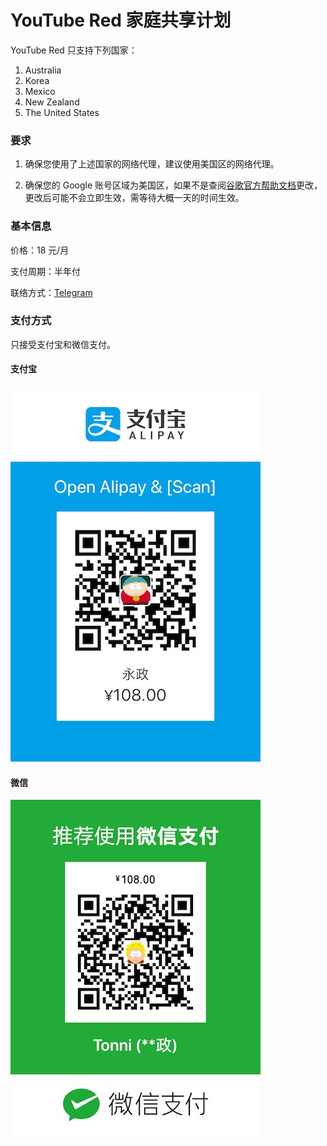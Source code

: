 # YouTube Red 家庭共享计划

YouTube Red 只支持下列国家：

1. Australia
1. Korea
1. Mexico
1. New Zealand
1. The United States

### 要求

1. 确保您使用了上述国家的网络代理，建议使用美国区的网络代理。

1. 确保您的 Google 账号区域为美国区，如果不是查阅[谷歌官方帮助文档](https://support.google.com/payments/answer/6220310?hl=zh-Hans)更改，更改后可能不会立即生效，需等待大概一天的时间生效。

### 基本信息

价格：18 元/月

支付周期：半年付

联络方式：[Telegram](https://t.me/joinchat/BX8nShEBrznB0WehJq_EGQ)

### 支付方式

只接受支付宝和微信支付。

#### 支付宝

![ali-pay](./youtube-red-family-subscription-sharing/ali-pay.JPG)

#### 微信

![wechat-pay](./youtube-red-family-subscription-sharing/wechat-pay.JPG)
